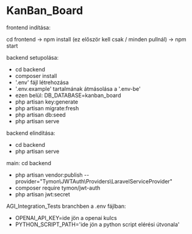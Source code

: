 # KanBan_Board

frontend indítása:

cd frontend -> npm install (ez először kell csak / minden pullnál) -> npm start


backend setupolása:

- cd backend
- composer install
- '.env' fájl létrehozása
- '.env.example' tartalmának átmásolása a '.env-be'
- ezen belül: DB_DATABASE=kanban_board
- php artisan key:generate
- php artisan migrate:fresh
- php artisan db:seed
- php artisan serve

backend elindítása:

- cd backend
- php artisan serve


main:
cd backend
- php artisan vendor:publish --provider="Tymon\JWTAuth\Providers\LaravelServiceProvider"
- composer require tymon/jwt-auth
- php artisan jwt:secret



AGI_Integration_Tests branchben a .env fájlban:

- OPENAI_API_KEY=ide jön a openai kulcs
- PYTHON_SCRIPT_PATH='ide jön a python script elérési útvonala'
